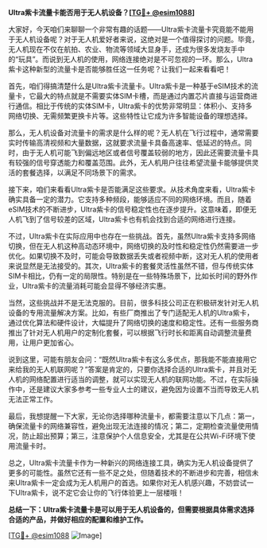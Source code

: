 **Ultra紫卡流量卡能否用于无人机设备？[[TG💪+ @esim1088](https://t.me/s/esim1088)]**

大家好，今天咱们来聊聊一个非常有趣的话题——Ultra紫卡流量卡究竟能不能用于无人机设备呢？对于无人机爱好者来说，这绝对是一个值得探讨的问题。毕竟，无人机现在不仅在航拍、农业、物流等领域大显身手，还成为很多发烧友手中的“玩具”。而说到无人机的使用，网络连接绝对是不可忽视的一环。那么，Ultra紫卡这种新型的流量卡是否能够胜任这一任务呢？让我们一起来看看吧！

首先，咱们得搞清楚什么是Ultra紫卡流量卡。Ultra紫卡是一种基于eSIM技术的流量卡，它最大的特点就是不需要实体SIM卡槽，而是通过内置芯片直接与运营商进行通信。相比于传统的实体SIM卡，Ultra紫卡的优势非常明显：体积小、支持多网络切换、无需频繁更换卡片等。这些特性让它成为许多智能设备的理想选择。

那么，无人机设备对流量卡的需求是什么样的呢？无人机在飞行过程中，通常需要实时传输高清视频和大量数据，这就要求流量卡具备高速率、低延迟的特点。同时，由于无人机可能飞到偏远地区或者信号覆盖较弱的地方，因此还需要流量卡具有较强的信号穿透能力和覆盖范围。此外，无人机用户往往希望流量卡能够提供灵活的套餐选择，以满足不同场景下的需求。

接下来，咱们来看看Ultra紫卡是否能满足这些要求。从技术角度来看，Ultra紫卡确实具备一定的潜力。它支持多种频段，能够适应不同的网络环境。而且，随着eSIM技术的不断进步，Ultra紫卡的信号稳定性也在逐步提升。这意味着，即便无人机飞到了信号较差的区域，Ultra紫卡也有机会找到合适的网络进行连接。

不过，Ultra紫卡在实际应用中也存在一些挑战。首先，虽然Ultra紫卡支持多网络切换，但在无人机这种高动态环境中，网络切换的及时性和稳定性仍然需要进一步优化。如果切换不及时，可能会导致数据丢失或者视频中断，这对无人机的使用者来说显然是无法接受的。其次，Ultra紫卡的套餐灵活性虽然不错，但与传统实体SIM卡相比，仍有一定的局限性。特别是在一些特殊场景下，比如长时间的野外作业，Ultra紫卡的流量消耗可能会显得不够经济实惠。

当然，这些挑战并不是无法克服的。目前，很多科技公司正在积极研发针对无人机设备的专用流量解决方案。比如，有些厂商推出了专门适配无人机的Ultra紫卡，通过优化算法和硬件设计，大幅提升了网络切换的速度和稳定性。还有一些服务商推出了针对无人机用户的定制化套餐，可以根据飞行时长和距离自动调整流量费用，让用户更加省心。

说到这里，可能有朋友会问：“既然Ultra紫卡有这么多优点，那我能不能直接用它来给我的无人机联网呢？”答案是肯定的，只要你选择合适的Ultra紫卡，并且对无人机的网络配置进行适当的调整，就可以实现无人机的联网功能。不过，在实际操作中，还是建议大家多参考一些专业人士的建议，避免因为设置不当而导致无人机无法正常工作。

最后，我想提醒一下大家，无论你选择哪种流量卡，都需要注意以下几点：第一，确保流量卡的网络兼容性，避免出现无法连接的情况；第二，定期检查流量使用情况，防止超出预算；第三，注意保护个人信息安全，尤其是在公共Wi-Fi环境下使用流量卡时。

总之，Ultra紫卡流量卡作为一种新兴的网络连接工具，确实为无人机设备提供了更多的可能性。虽然它还有一些不足之处，但随着技术的不断进步和完善，相信未来Ultra紫卡一定会成为无人机用户的首选。如果你对无人机感兴趣，不妨尝试一下Ultra紫卡，说不定它会让你的飞行体验更上一层楼哦！

**总结一下：Ultra紫卡流量卡是可以用于无人机设备的，但需要根据具体需求选择合适的产品，并做好相应的配置和维护工作。**

[[TG💪+ @esim1088](https://t.me/s/esim1088) ![Image](https://i.postimg.cc/4NQfJmqS/Snipaste-2025-05-13-00-14-12.png)]
